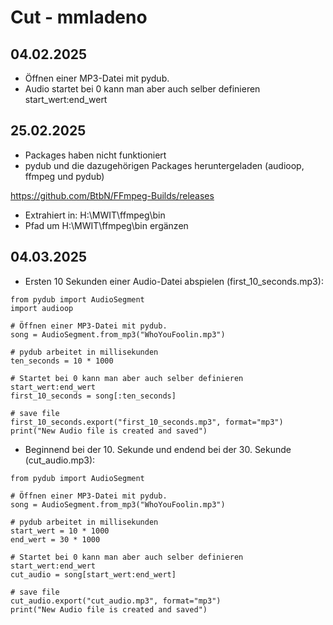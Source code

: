 # Cut - mmladeno
## 04.02.2025
* Öffnen einer MP3-Datei mit pydub.
* Audio startet bei 0 kann man aber auch selber definieren start_wert:end_wert


## 25.02.2025
* Packages haben nicht funktioniert
* pydub und die dazugehörigen Packages heruntergeladen (audioop, ffmpeg und pydub)

https://github.com/BtbN/FFmpeg-Builds/releases
* Extrahiert in: H:\MWIT\ffmpeg\bin 
* Pfad um H:\MWIT\ffmpeg\bin ergänzen

## 04.03.2025
* Ersten 10 Sekunden einer Audio-Datei abspielen (first_10_seconds.mp3):
```
from pydub import AudioSegment
import audioop

# Öffnen einer MP3-Datei mit pydub.
song = AudioSegment.from_mp3("WhoYouFoolin.mp3")

# pydub arbeitet in millisekunden
ten_seconds = 10 * 1000

# Startet bei 0 kann man aber auch selber definieren start_wert:end_wert
first_10_seconds = song[:ten_seconds]

# save file
first_10_seconds.export("first_10_seconds.mp3", format="mp3")
print("New Audio file is created and saved")
```

* Beginnend bei der 10. Sekunde und endend bei der 30. Sekunde (cut_audio.mp3):

```
from pydub import AudioSegment

# Öffnen einer MP3-Datei mit pydub.
song = AudioSegment.from_mp3("WhoYouFoolin.mp3")

# pydub arbeitet in millisekunden
start_wert = 10 * 1000
end_wert = 30 * 1000

# Startet bei 0 kann man aber auch selber definieren start_wert:end_wert
cut_audio = song[start_wert:end_wert]

# save file
cut_audio.export("cut_audio.mp3", format="mp3")
print("New Audio file is created and saved")
```